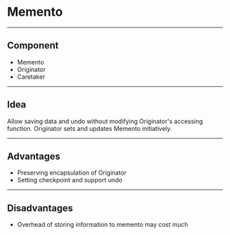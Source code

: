 # Memento

---

## Component
 * Memento
 * Originator
 * Caretaker

---

## Idea
Allow saving data and undo without modifying Originator's accessing function.
Originator sets and updates Memento initiatively.

---

## Advantages
 * Preserving encapsulation of Originator
 * Setting checkpoint and support undo

---

## Disadvantages
 * Overhead of storing information to memento may cost much
